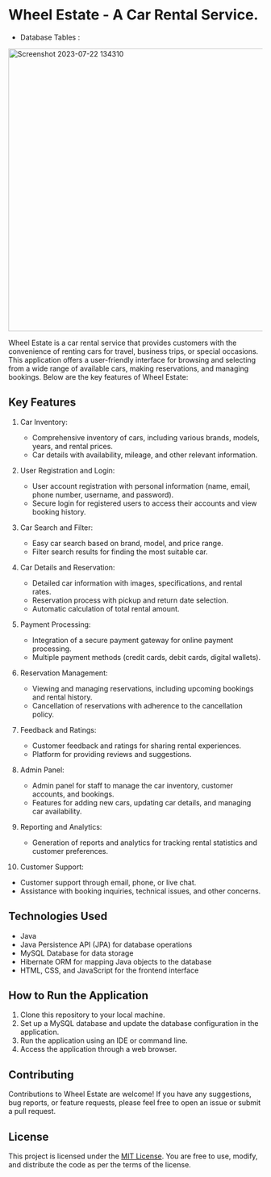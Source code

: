# Wheel Estate - A Car Rental Service.

- Database Tables : 


<img width="560" alt="Screenshot 2023-07-22 134310" src="https://github.com/AnkitDeshpande/Wheel-Estate/assets/115605876/1fd831c8-58f8-4790-ab91-363af99b943e">


Wheel Estate is a car rental service that provides customers with the convenience of renting cars for travel, business trips, or special occasions. This application offers a user-friendly interface for browsing and selecting from a wide range of available cars, making reservations, and managing bookings. Below are the key features of Wheel Estate:

## Key Features

1. Car Inventory:
   - Comprehensive inventory of cars, including various brands, models, years, and rental prices.
   - Car details with availability, mileage, and other relevant information.

2. User Registration and Login:
   - User account registration with personal information (name, email, phone number, username, and password).
   - Secure login for registered users to access their accounts and view booking history.

3. Car Search and Filter:
   - Easy car search based on brand, model, and price range.
   - Filter search results for finding the most suitable car.

4. Car Details and Reservation:
   - Detailed car information with images, specifications, and rental rates.
   - Reservation process with pickup and return date selection.
   - Automatic calculation of total rental amount.

5. Payment Processing:
   - Integration of a secure payment gateway for online payment processing.
   - Multiple payment methods (credit cards, debit cards, digital wallets).

6. Reservation Management:
   - Viewing and managing reservations, including upcoming bookings and rental history.
   - Cancellation of reservations with adherence to the cancellation policy.

7. Feedback and Ratings:
   - Customer feedback and ratings for sharing rental experiences.
   - Platform for providing reviews and suggestions.

8. Admin Panel:
   - Admin panel for staff to manage the car inventory, customer accounts, and bookings.
   - Features for adding new cars, updating car details, and managing car availability.

9. Reporting and Analytics:
   - Generation of reports and analytics for tracking rental statistics and customer preferences.

10. Customer Support:
   - Customer support through email, phone, or live chat.
   - Assistance with booking inquiries, technical issues, and other concerns.

## Technologies Used

- Java
- Java Persistence API (JPA) for database operations
- MySQL Database for data storage
- Hibernate ORM for mapping Java objects to the database
- HTML, CSS, and JavaScript for the frontend interface

## How to Run the Application

1. Clone this repository to your local machine.
2. Set up a MySQL database and update the database configuration in the application.
3. Run the application using an IDE or command line.
4. Access the application through a web browser.

## Contributing

Contributions to Wheel Estate are welcome! If you have any suggestions, bug reports, or feature requests, please feel free to open an issue or submit a pull request.

## License

This project is licensed under the [MIT License](LICENSE). You are free to use, modify, and distribute the code as per the terms of the license.
